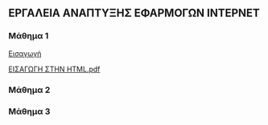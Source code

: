 ## ΕΡΓΑΛΕΙΑ ΑΝΑΠΤΥΞΗΣ ΕΦΑΡΜΟΓΩΝ ΙΝΤΕΡΝΕΤ

### Μάθημα 1
[Εισαγωγή](https://github.com/addboo/HTML/blob/master/1.%20%CE%95%CE%B9%CF%83%CE%B1%CE%B3%CF%89%CE%B3%CE%AE.md)

[ΕΙΣΑΓΩΓΗ ΣΤΗΝ HTML.pdf](https://github.com/addboo/IEK-WEB/files/6125691/1.HTML.pdf)

### Μάθημα 2

### Μάθημα 3

